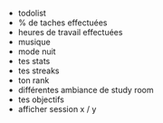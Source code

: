 - todolist 
- % de taches effectuées 
- heures de travail effectuées
- musique 
- mode nuit
- tes stats
- tes streaks
- ton rank
- différentes ambiance de study room
- tes objectifs
- afficher session x / y 